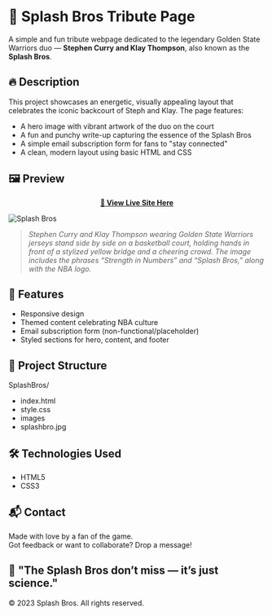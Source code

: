 # 🏀 Splash Bros Tribute Page

A simple and fun tribute webpage dedicated to the legendary Golden State Warriors duo — **Stephen Curry and Klay Thompson**, also known as the **Splash Bros**.

## 🔥 Description

This project showcases an energetic, visually appealing layout that celebrates the iconic backcourt of Steph and Klay. The page features:

- A hero image with vibrant artwork of the duo on the court
- A fun and punchy write-up capturing the essence of the Splash Bros
- A simple email subscription form for fans to "stay connected"
- A clean, modern layout using basic HTML and CSS

## 🖼️ Preview

<p align="center">
  <a href="https://emoses95.github.io/splash-bros-page/" target="_blank"><strong>🚀 View Live Site Here</strong></a>
</p>

![Splash Bros](images/images/024/781/397/large/eder-sirius-arena1-6aee5e47fa0c053f555e-warriors-splashbro.jpg?1583508116)

> _Stephen Curry and Klay Thompson wearing Golden State Warriors jerseys stand side by side on a basketball court, holding hands in front of a stylized yellow bridge and a cheering crowd. The image includes the phrases “Strength in Numbers” and “Splash Bros,” along with the NBA logo._

## 🚀 Features

- Responsive design
- Themed content celebrating NBA culture
- Email subscription form (non-functional/placeholder)
- Styled sections for hero, content, and footer

## 📁 Project Structure

SplashBros/

- index.html
- style.css
- images
- splashbro.jpg

## 🛠️ Technologies Used

- HTML5
- CSS3

## 📬 Contact

Made with love by a fan of the game.  
Got feedback or want to collaborate? Drop a message!

## 🏀 "The Splash Bros don’t miss — it’s just science."

&copy; 2023 Splash Bros. All rights reserved.
